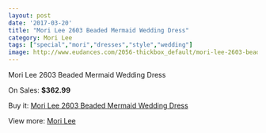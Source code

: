 ```yaml
---
layout: post
date: '2017-03-20'
title: "Mori Lee 2603 Beaded Mermaid Wedding Dress"
category: Mori Lee
tags: ["special","mori","dresses","style","wedding"]
image: http://www.eudances.com/2056-thickbox_default/mori-lee-2603-beaded-mermaid-wedding-dress.jpg
---
```

Mori Lee 2603 Beaded Mermaid Wedding Dress

On Sales: **$362.99**
<a href="https://www.eudances.com/en/mori-lee/697-mori-lee-2603-beaded-mermaid-wedding-dress.html"><amp-img layout="responsive" width="600" height="600" src="//www.eudances.com/2056-thickbox_default/mori-lee-2603-beaded-mermaid-wedding-dress.jpg" alt="Mori Lee 2603 Beaded Mermaid Wedding Dress 0" /></a>
<a href="https://www.eudances.com/en/mori-lee/697-mori-lee-2603-beaded-mermaid-wedding-dress.html"><amp-img layout="responsive" width="600" height="600" src="//www.eudances.com/2057-thickbox_default/mori-lee-2603-beaded-mermaid-wedding-dress.jpg" alt="Mori Lee 2603 Beaded Mermaid Wedding Dress 1" /></a>
<a href="https://www.eudances.com/en/mori-lee/697-mori-lee-2603-beaded-mermaid-wedding-dress.html"><amp-img layout="responsive" width="600" height="600" src="//www.eudances.com/2058-thickbox_default/mori-lee-2603-beaded-mermaid-wedding-dress.jpg" alt="Mori Lee 2603 Beaded Mermaid Wedding Dress 2" /></a>
<a href="https://www.eudances.com/en/mori-lee/697-mori-lee-2603-beaded-mermaid-wedding-dress.html"><amp-img layout="responsive" width="600" height="600" src="//www.eudances.com/2059-thickbox_default/mori-lee-2603-beaded-mermaid-wedding-dress.jpg" alt="Mori Lee 2603 Beaded Mermaid Wedding Dress 3" /></a>
<a href="https://www.eudances.com/en/mori-lee/697-mori-lee-2603-beaded-mermaid-wedding-dress.html"><amp-img layout="responsive" width="600" height="600" src="//www.eudances.com/2060-thickbox_default/mori-lee-2603-beaded-mermaid-wedding-dress.jpg" alt="Mori Lee 2603 Beaded Mermaid Wedding Dress 4" /></a>

Buy it: [Mori Lee 2603 Beaded Mermaid Wedding Dress](https://www.eudances.com/en/mori-lee/697-mori-lee-2603-beaded-mermaid-wedding-dress.html "Mori Lee 2603 Beaded Mermaid Wedding Dress")

View more: [Mori Lee](https://www.eudances.com/en/9-mori-lee "Mori Lee")